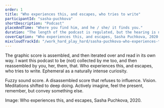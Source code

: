 ```yaml
---
order: 1
title: "Who experiences this, and escapes, who tries to write"
participantId: "sasha-puchkova"
shortDescription: "Podcast"
placeAndTime: "Where you find him, and he / she/ it finds you."
duration: "The length of the podcast is regulated, but the hearing is not."
coverCaption: "Who experiences this, and escapes, Sasha Puchkova, 2020."
mixcloudTrackId: "/work_hard_play_hard/sasha-puchkova-who-experiences-this-and-escapes-who-tries-to-write/"
---
```


The graphic score is assembled, and then iterated over and read in its own way. I want this
podcast to be (not) collected by me too, and then reassembled by you, her, them, that. Who
experiences this, and escapes, who tries to write.
Ephemeral as a naturally intense curiosity.


Fuzzy sound score. A disassembled score that refuses to influence. Vision. Meditations shifted to deep doing.
Actively imagine, feel the present, remember, but convey something else.


Image: Who experiences this, and escapes, Sasha Puchkova, 2020.
